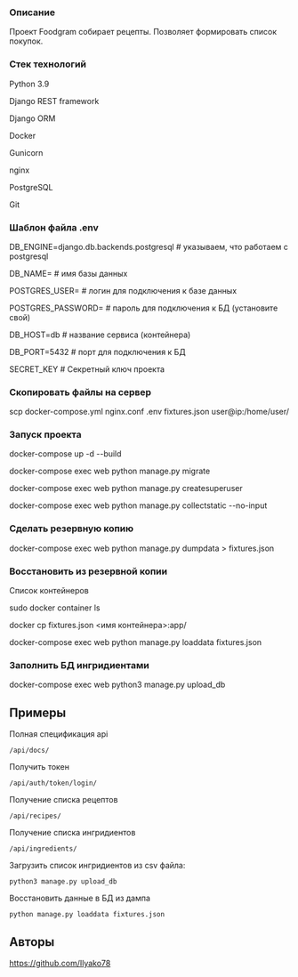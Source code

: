 ### Описание
Проект Foodgram собирает рецепты.
Позволяет формировать список покупок.


### Стек технологий

Python 3.9

Django REST framework

Django ORM

Docker

Gunicorn

nginx

PostgreSQL

Git

### Шаблон файла .env

DB_ENGINE=django.db.backends.postgresql # указываем, что работаем с postgresql

DB_NAME= # имя базы данных

POSTGRES_USER= # логин для подключения к базе данных

POSTGRES_PASSWORD= # пароль для подключения к БД (установите свой)

DB_HOST=db # название сервиса (контейнера)

DB_PORT=5432 # порт для подключения к БД

SECRET_KEY # Секретный ключ проекта


### Скопировать файлы на сервер

scp docker-compose.yml nginx.conf .env fixtures.json user@ip:/home/user/

### Запуск проекта 


docker-compose up -d --build

docker-compose exec web python manage.py migrate

docker-compose exec web python manage.py createsuperuser

docker-compose exec web python manage.py collectstatic --no-input

### Сделать резервную копию

docker-compose exec web python manage.py dumpdata > fixtures.json

### Восстановить из резервной копии

Список контейнеров

sudo docker container ls 

docker cp fixtures.json <имя контейнера>:app/

docker-compose exec web python manage.py loaddata fixtures.json

### Заполнить БД ингридиентами

docker-compose exec web python3 manage.py upload_db

## Примеры
Полная спецификация api
```
/api/docs/
```

Получить токен 
```
/api/auth/token/login/
```

Получение списка рецептов
```
/api/recipes/
```

Получение списка ингридиентов
```
/api/ingredients/
```

Загрузить список ингридиентов из csv файла:
```
python3 manage.py upload_db
```

Восстановить данные в БД из дампа
```
python manage.py loaddata fixtures.json
```

## Авторы

https://github.com/Ilyako78



